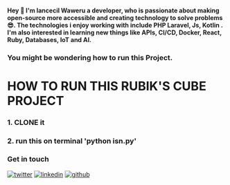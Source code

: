 #### Hey 👋 I'm Iancecil Waweru a developer, who is passionate about making open-source more accessible and creating technology to solve problems 😎. The technologies i enjoy working with include PHP Laravel, Js, Kotlin . I'm also interested in learning new things like APIs, CI/CD, Docker, React, Ruby, Databases, IoT and AI.

### You might be wondering how to run this Project.

<h1> HOW TO RUN THIS RUBIK'S CUBE PROJECT</h1>

### 1. CLONE it

### 2. run this on terminal 'python isn.py'

### Get in touch

<p>
  <a href="https://twitter.com/iancecil_w"><img src="https://img.icons8.com/color/50/111111/twitter-squared.png" alt="twitter"/></a>
  <a href="https://www.linkedin.com/in/iancecil-njoroge-0a40791a6/"><img src="https://img.icons8.com/color/50/111111/linkedin.png" alt="linkedin"/></a>
  <a href="https://github.com/iancecil"><img src="https://img.icons8.com/color/50/111111/github.png" alt="github"/></a>
</p>
